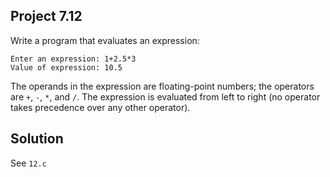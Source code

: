 ## Project 7.12

Write a program that evaluates an expression:

```
Enter an expression: 1+2.5*3
Value of expression: 10.5
```

The operands in the expression are floating-point numbers; the operators are `+`, `-`, `*`, and `/`. The expression is evaluated from left to right (no operator takes precedence over any other operator).

## Solution

See `12.c`
